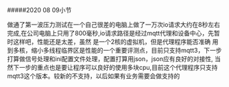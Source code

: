 #####2020 08 09小节

做通了第一波压力测试在一个自己很差的电脑上做了一万次io请求大约在8秒左右完成,在公司电脑上只用了800毫秒,io请求路径是经过mqtt代理和设备中心，先暂时这样吧，性能还是太差，虽然
是一个2核的虚拟机，但是代理程序能否准确
用到多核，缩小多线程临界区是性能的一个重要评测点，目前只支持mqtt3，下一步打算做信号处理和ini配置文件处理，配置打算用json，json应有良好的对接性,
当然下一步的重点也是要让程序可以良好的使用多块cpu,目前这个代理程序只支持mqtt3这个版本。较新的不支持，以后如果有业务需要会做支持的